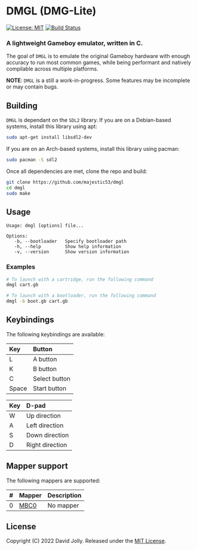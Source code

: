 # DMGL (DMG-Lite)

[![License: MIT](https://shields.io/badge/license-MIT-blue.svg?style=flat)](https://github.com/majestic53/dmgl/blob/master/LICENSE.md) [![Build Status](https://github.com/majestic53/dmgl/workflows/Build/badge.svg)](https://github.com/majestic53/dmgl/actions/workflows/build.yml)

### A lightweight Gameboy emulator, written in C.

The goal of `DMGL` is to emulate the original Gameboy hardware with enough accuracy to run most common games, while being performant and natively compilable across multiple platforms.

__NOTE__: `DMGL` is a still a work-in-progress. Some features may be incomplete or may contain bugs.

## Building

`DMGL` is dependant on the `SDL2` library. If you are on a Debian-based systems, install this library using apt:

```bash
sudo apt-get install libsdl2-dev
```
If you are on an Arch-based systems, install this library using pacman:

```bash
sudo pacman -S sdl2
```

Once all dependencies are met, clone the repo and build:

```bash
git clone https://github.com/majestic53/dmgl
cd dmgl
sudo make
```

## Usage

```
Usage: dmgl [options] file...

Options:
   -b, --bootloader   Specify bootloader path
   -h, --help         Show help information
   -v, --version      Show version information
```

### Examples

```bash
# To launch with a cartridge, run the following command
dmgl cart.gb

# To launch with a bootloader, run the following command
dmgl -b boot.gb cart.gb
```

## Keybindings

The following keybindings are available:

|Key  |Button       |
|:----|:------------|
|L    |A button     |
|K    |B button     |
|C    |Select button|
|Space|Start button |

|Key  |D-pad          |
|:----|:--------------|
|W    |Up direction   |
|A    |Left direction |
|S    |Down direction |
|D    |Right direction|

## Mapper support

The following mappers are supported:

|# |Mapper                                     |Description|
|:-|:------------------------------------------|:----------|
|0 |[MBC0](https://gbdev.io/pandocs/nombc.html)|No mapper  |

## License

Copyright (C) 2022 David Jolly. Released under the [MIT License](https://github.com/majestic53/dmgl/blob/master/LICENSE.md).

